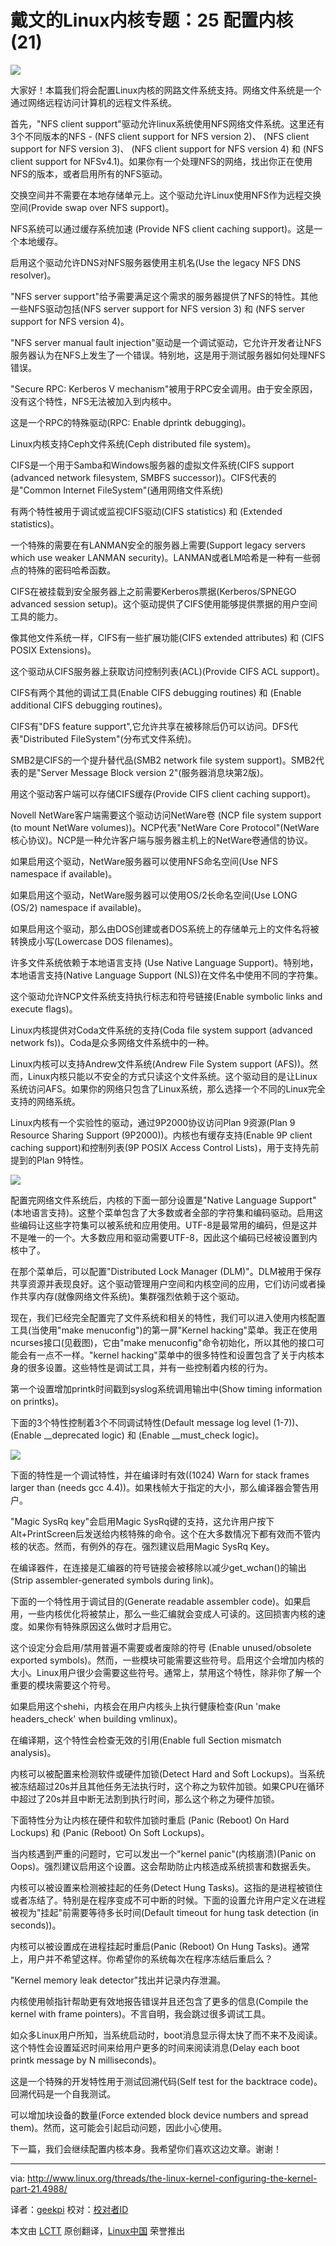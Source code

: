 戴文的Linux内核专题：25 配置内核 (21)
================================================================================
![](http://www.linux.org/attachments/slide-jpg.689/)

大家好！本篇我们将会配置Linux内核的网路文件系统支持。网络文件系统是一个通过网络远程访问计算机的远程文件系统。

首先，"NFS client support"驱动允许linux系统使用NFS网络文件系统。这里还有3个不同版本的NFS - (NFS client support for NFS version 2)、 (NFS client support for NFS version 3)、 (NFS client support for NFS version 4) 和 (NFS client support for NFSv4.1)。如果你有一个处理NFS的网络，找出你正在使用NFS的版本，或者启用所有的NFS驱动。

交换空间并不需要在本地存储单元上。这个驱动允许Linux使用NFS作为远程交换空间(Provide swap over NFS support)。

NFS系统可以通过缓存系统加速 (Provide NFS client caching support)。这是一个本地缓存。

启用这个驱动允许DNS对NFS服务器使用主机名(Use the legacy NFS DNS resolver)。

"NFS server support"给予需要满足这个需求的服务器提供了NFS的特性。其他一些NFS驱动包括(NFS server support for NFS version 3) 和 (NFS server support for NFS version 4)。

"NFS server manual fault injection"驱动是一个调试驱动，它允许开发者让NFS服务器认为在NFS上发生了一个错误。特别地，这是用于测试服务器如何处理NFS错误。

"Secure RPC: Kerberos V mechanism"被用于RPC安全调用。由于安全原因，没有这个特性，NFS无法被加入到内核中。

这是一个RPC的特殊驱动(RPC: Enable dprintk debugging)。

Linux内核支持Ceph文件系统(Ceph distributed file system)。

CIFS是一个用于Samba和Windows服务器的虚拟文件系统(CIFS support (advanced network filesystem, SMBFS successor))。CIFS代表的是"Common Internet FileSystem"(通用网络文件系统)

有两个特性被用于调试或监视CIFS驱动(CIFS statistics) 和 (Extended statistics)。


一个特殊的需要在有LANMAN安全的服务器上需要(Support legacy servers which use weaker LANMAN security)。LANMAN或者LM哈希是一种有一些弱点的特殊的密码哈希函数。

CIFS在被挂载到安全服务器上之前需要Kerberos票据(Kerberos/SPNEGO advanced session setup)。这个驱动提供了CIFS使用能够提供票据的用户空间工具的能力。

像其他文件系统一样，CIFS有一些扩展功能(CIFS extended attributes) 和 (CIFS POSIX Extensions)。

这个驱动从CIFS服务器上获取访问控制列表(ACL)(Provide CIFS ACL support)。

CIFS有两个其他的调试工具(Enable CIFS debugging routines) 和 (Enable additional CIFS debugging routines)。

CIFS有"DFS feature support",它允许共享在被移除后仍可以访问。DFS代表"Distributed FileSystem"(分布式文件系统)。

SMB2是CIFS的一个提升替代品(SMB2 network file system support)。SMB2代表的是"Server Message Block version 2"(服务器消息块第2版)。

用这个驱动客户端可以存储CIFS缓存(Provide CIFS client caching support)。

Novell NetWare客户端需要这个驱动访问NetWare卷 (NCP file system support (to mount NetWare volumes))。NCP代表"NetWare Core Protocol"(NetWare核心协议)。NCP是一种允许客户端与服务器主机上的NetWare卷通信的协议。

如果启用这个驱动，NetWare服务器可以使用NFS命名空间(Use NFS namespace if available)。

如果启用这个驱动，NetWare服务器可以使用OS/2长命名空间(Use LONG (OS/2) namespace if available)。

如果启用这个驱动，那么由DOS创建或者DOS系统上的存储单元上的文件名将被转换成小写(Lowercase DOS filenames)。

许多文件系统依赖于本地语言支持 (Use Native Language Support)。特别地，本地语言支持(Native Language Support (NLS))在文件名中使用不同的字符集。

这个驱动允许NCP文件系统支持执行标志和符号链接(Enable symbolic links and execute flags)。

Linux内核提供对Coda文件系统的支持(Coda file system support (advanced network fs))。Coda是众多网络文件系统中的一种。

Linux内核可以支持Andrew文件系统(Andrew File System support (AFS))。然而，Linux内核只能以不安全的方式只读这个文件系统。这个驱动目的是让Linux系统访问AFS。如果你的网络只包含了Linux系统，那么选择一个不同的Linux完全支持的网络系统。

Linux内核有一个实验性的驱动，通过9P2000协议访问Plan 9资源(Plan 9 Resource Sharing Support (9P2000))。内核也有缓存支持(Enable 9P client caching support)和控制列表(9P POSIX Access Control Lists)，用于支持先前提到的Plan 9特性。

![](http://www.linux.org/attachments/kernel_21-png.687/)

配置完网络文件系统后，内核的下面一部分设置是"Native Language Support"(本地语言支持)。这整个菜单包含了大多数或者全部的字符集和编码驱动。启用这些编码让这些字符集可以被系统和应用使用。UTF-8是最常用的编码，但是这并不是唯一的一个。大多数应用和驱动需要UTF-8，因此这个编码已经被设置到内核中了。

在那个菜单后，可以配置"Distributed Lock Manager (DLM)"。DLM被用于保存共享资源并表现良好。这个驱动管理用户空间和内核空间的应用，它们访问或者操作共享内存(就像网络文件系统)。集群强烈依赖于这个驱动。

现在，我们已经完全配置完了文件系统和相关的特性，我们可以进入使用内核配置工具(当使用"make menuconfig")的第一屏"Kernel hacking"菜单。我正在使用ncurses接口(见截图)，它由"make menuconfig"命令初始化，所以其他的接口可能会有一点不一样。"kernel hacking"菜单中的很多特性和设置包含了关于内核本身的很多设置。这些特性是调试工具，并有一些控制着内核的行为。

第一个设置增加printk时间戳到syslog系统调用输出中(Show timing information on printks)。

下面的3个特性控制着3个不同调试特性(Default message log level (1-7))、 (Enable __deprecated logic) 和 (Enable __must_check logic)。

![](http://www.linux.org/attachments/kernel_21_1-png.688/)

下面的特性是一个调试特性，并在编译时有效((1024) Warn for stack frames larger than (needs gcc 4.4))。如果栈帧大于指定的大小，那么编译器会警告用户。

"Magic SysRq key"会启用Magic SysRq键的支持，这允许用户按下Alt+PrintScreen后发送给内核特殊的命令。这个在大多数情况下都有效而不管内核的状态。然而，有例外的存在。强烈建议启用Magic SysRq Key。

在编译器件，在连接是汇编器的符号链接会被移除以减少get_wchan()的输出(Strip assembler-generated symbols during link)。

下面的一个特性用于调试目的(Generate readable assembler code)。如果启用，一些内核优化将被禁止，那么一些汇编就会变成人可读的。这回损害内核的速度。如果你有特殊原因这么做时才启用它。

这个设定分会启用/禁用普遍不需要或者废除的符号 (Enable unused/obsolete exported symbols)。然而，一些模块可能需要这些符号。启用这个会增加内核的大小。Linux用户很少会需要这些符号。通常上，禁用这个特性，除非你了解一个重要的模块需要这个符号。

如果启用这个shehi，内核会在用户内核头上执行健康检查(Run 'make headers_check' when building vmlinux)。

在编译期，这个特性会检查无效的引用(Enable full Section mismatch analysis)。

内核可以被配置来检测软件或硬件加锁(Detect Hard and Soft Lockups)。当系统被冻结超过20s并且其他任务无法执行时，这个称之为软件加锁。如果CPU在循环中超过了20s并且中断无法割到执行时间，那么这个称之为硬件加锁。

下面特性分为让内核在硬件和软件加锁时重启 (Panic (Reboot) On Hard Lockups) 和 (Panic (Reboot) On Soft Lockups)。

当内核遇到严重的问题时，它可以发出一个"kernel panic"(内核崩溃)(Panic on Oops)。强烈建议启用这个设置。这会帮助防止内核造成系统损害和数据丢失。

内核可以被设置来检测被挂起的任务(Detect Hung Tasks)。这指的是进程被锁住或者冻结了。特别是在程序变成不可中断的时候。下面的设置允许用户定义在进程被视为"挂起"前需要等待多长时间(Default timeout for hung task detection (in seconds))。

内核可以被设置成在进程挂起时重启(Panic (Reboot) On Hung Tasks)。通常上，用户并不希望这样。你希望你的系统每次在程序冻结后重启么？

"Kernel memory leak detector"找出并记录内存泄漏。

内核使用帧指针帮助更有效地报告错误并且还包含了更多的信息(Compile the kernel with frame pointers)。不言自明，我会跳过很多调试工具。

如众多Linux用户所知，当系统启动时，boot消息显示得太快了而不来不及阅读。这个特性会设置延迟时间来给用户更多的时间来阅读消息(Delay each boot printk message by N milliseconds)。

这是一个特殊的开发特性用于测试回溯代码(Self test for the backtrace code)。回溯代码是一个自我测试。

可以增加块设备的数量(Force extended block device numbers and spread them)。然而，这可能会引起启动问题，因此小心使用。

下一篇，我们会继续配置内核本身。我希望你们喜欢这边文章。谢谢！

--------------------------------------------------------------------------------

via: http://www.linux.org/threads/the-linux-kernel-configuring-the-kernel-part-21.4988/

译者：[geekpi](https://github.com/geekpi) 校对：[校对者ID](https://github.com/校对者ID)

本文由 [LCTT](https://github.com/LCTT/TranslateProject) 原创翻译，[Linux中国](http://linux.cn/) 荣誉推出